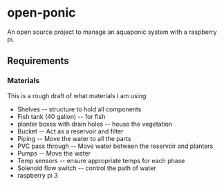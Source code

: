 # open-ponic

An open source project to manage an aquaponic system with a raspberry pi.

## Requirements

### Materials

This is a rough draft of what materials I am using

- Shelves -- structure to hold all components
- Fish tank (40 gallon) -- for fish
- planter boxes with drain holes -- house the vegetation
- Bucket -- Act as a reservoir and filter
- Piping -- Move the water to all the parts
- PVC pass through -- Move water between the reservoir and planters
- Pumps -- Move the water
- Temp sensors -- ensure appropriate temps for each phase
- Solenoid flow switch -- control the path of water
- raspberry pi 3

###
